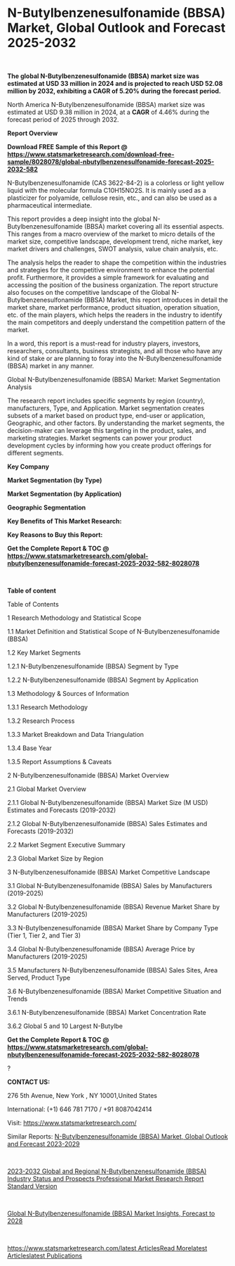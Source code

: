 <h1>N-Butylbenzenesulfonamide (BBSA) Market, Global Outlook and Forecast 2025-2032</h1><br/><p><strong>The global N-Butylbenzenesulfonamide (BBSA) market size was estimated at USD 33 million in 2024 and is projected to reach USD 52.08 million by 2032, exhibiting a <strong>CAGR</strong> of 5.20% during the forecast period.</strong></p>
 
 
 
 <p>North America N-Butylbenzenesulfonamide (BBSA) market size was estimated at USD 9.38 million in 2024, at a <strong>CAGR</strong> of 4.46% during the forecast period of 2025 through 2032.</p>
 
 
 
 <p><strong>Report Overview</strong></p>
 
 
 
 <p><strong>Download FREE Sample of this Report @ <a href="https://www.statsmarketresearch.com/download-free-sample/8028078/global-nbutylbenzenesulfonamide-forecast-2025-2032-582">https://www.statsmarketresearch.com/download-free-sample/8028078/global-nbutylbenzenesulfonamide-forecast-2025-2032-582</a></strong></p>
 
 
 
 <p>N-Butylbenzenesulfonamide (CAS 3622-84-2) is a colorless or light yellow liquid with the molecular formula C10H15NO2S. It is mainly used as a plasticizer for polyamide, cellulose resin, etc., and can also be used as a pharmaceutical intermediate.</p>
 
 
 
 <p>This report provides a deep insight into the global N-Butylbenzenesulfonamide (BBSA) market covering all its essential aspects. This ranges from a macro overview of the market to micro details of the market size, competitive landscape, development trend, niche market, key market drivers and challenges, SWOT analysis, value chain analysis, etc.</p>
 
 
 
 <p>The analysis helps the reader to shape the competition within the industries and strategies for the competitive environment to enhance the potential profit. Furthermore, it provides a simple framework for evaluating and accessing the position of the business organization. The report structure also focuses on the competitive landscape of the Global N-Butylbenzenesulfonamide (BBSA) Market, this report introduces in detail the market share, market performance, product situation, operation situation, etc. of the main players, which helps the readers in the industry to identify the main competitors and deeply understand the competition pattern of the market.</p>
 
 
 
 <p>In a word, this report is a must-read for industry players, investors, researchers, consultants, business strategists, and all those who have any kind of stake or are planning to foray into the N-Butylbenzenesulfonamide (BBSA) market in any manner.</p>
 
 
 
 <p>Global N-Butylbenzenesulfonamide (BBSA) Market: Market Segmentation Analysis</p>
 
 
 
 <p>The research report includes specific segments by region (country), manufacturers, Type, and Application. Market segmentation creates subsets of a market based on product type, end-user or application, Geographic, and other factors. By understanding the market segments, the decision-maker can leverage this targeting in the product, sales, and marketing strategies. Market segments can power your product development cycles by informing how you create product offerings for different segments.</p>
 
 
 
 <p><strong>Key Company</strong></p>
 
 
 
 <p><strong>Market Segmentation (by Type)</strong></p>
 
 
 
 <p><strong>Market Segmentation (<strong>by Application</strong>)</strong></p>
 
 
 
 <p><strong>Geographic Segmentation</strong></p>
 
 
 
 <p><strong>Key Benefits of This Market Research:</strong></p>
 
 
 
 <p><strong>Key <strong>Reasons to Buy</strong> this Report:</strong></p>
 
 
 
 <div><b>Get the Complete Report & TOC @ <a href="https://www.statsmarketresearch.com/global-nbutylbenzenesulfonamide-forecast-2025-2032-582-8028078">https://www.statsmarketresearch.com/global-nbutylbenzenesulfonamide-forecast-2025-2032-582-8028078</a></b></div>
 
 
 
 <p><br />
 
 <b>Table of content</b></p>
 
 
 
 <p>Table of Contents<br />
 
 1 Research Methodology and Statistical Scope<br />
 
 1.1 Market Definition and Statistical Scope of N-Butylbenzenesulfonamide (BBSA)<br />
 
 1.2 Key Market Segments<br />
 
 1.2.1 N-Butylbenzenesulfonamide (BBSA) Segment by Type<br />
 
 1.2.2 N-Butylbenzenesulfonamide (BBSA) Segment by Application<br />
 
 1.3 Methodology & Sources of Information<br />
 
 1.3.1 Research Methodology<br />
 
 1.3.2 Research Process<br />
 
 1.3.3 Market Breakdown and Data Triangulation<br />
 
 1.3.4 Base Year<br />
 
 1.3.5 Report Assumptions & Caveats<br />
 
 2 N-Butylbenzenesulfonamide (BBSA) Market Overview<br />
 
 2.1 Global Market Overview<br />
 
 2.1.1 Global N-Butylbenzenesulfonamide (BBSA) Market Size (M USD) Estimates and Forecasts (2019-2032)<br />
 
 2.1.2 Global N-Butylbenzenesulfonamide (BBSA) Sales Estimates and Forecasts (2019-2032)<br />
 
 2.2 Market Segment Executive Summary<br />
 
 2.3 Global Market Size by Region<br />
 
 3 N-Butylbenzenesulfonamide (BBSA) Market Competitive Landscape<br />
 
 3.1 Global N-Butylbenzenesulfonamide (BBSA) Sales by Manufacturers (2019-2025)<br />
 
 3.2 Global N-Butylbenzenesulfonamide (BBSA) Revenue Market Share by Manufacturers (2019-2025)<br />
 
 3.3 N-Butylbenzenesulfonamide (BBSA) Market Share by Company Type (Tier 1, Tier 2, and Tier 3)<br />
 
 3.4 Global N-Butylbenzenesulfonamide (BBSA) Average Price by Manufacturers (2019-2025)<br />
 
 3.5 Manufacturers N-Butylbenzenesulfonamide (BBSA) Sales Sites, Area Served, Product Type<br />
 
 3.6 N-Butylbenzenesulfonamide (BBSA) Market Competitive Situation and Trends<br />
 
 3.6.1 N-Butylbenzenesulfonamide (BBSA) Market Concentration Rate<br />
 
 3.6.2 Global 5 and 10 Largest N-Butylbe</p>
 
 
 
 <div><b>Get the Complete Report & TOC @ <a href="https://www.statsmarketresearch.com/global-nbutylbenzenesulfonamide-forecast-2025-2032-582-8028078">https://www.statsmarketresearch.com/global-nbutylbenzenesulfonamide-forecast-2025-2032-582-8028078</a></b></div>
 
 
 
 <p>? </p>
 
 
 
 <p><b>CONTACT US:</b><br />
 
 276 5th Avenue, New York , NY 10001,United States<br />
 
 International: (+1) 646 781 7170 / +91 8087042414<br />
 
 Visit: <a href="https://www.statsmarketresearch.com/">https://www.statsmarketresearch.com/</a><br />
 
 Similar Reports: <a href="https://www.statsmarketresearch.com/global-nbutylbenzenesulfonamide-forecast-2025-2032-582-8028078">N-Butylbenzenesulfonamide (BBSA) Market, Global Outlook and Forecast 2023-2029</a><br />
 
 <br />
 
 <a href="https://www.statsmarketresearch.com/global-nbutylbenzenesulfonamide-forecast-2025-2032-582-8028078">2023-2032 Global and Regional N-Butylbenzenesulfonamide (BBSA) Industry Status and Prospects Professional Market Research Report Standard Version</a><br />
 
 <br />
 
 <a href="https://www.statsmarketresearch.com/global-nbutylbenzenesulfonamide-forecast-2025-2032-582-8028078">Global N-Butylbenzenesulfonamide (BBSA) Market Insights, Forecast to 2028</a><br />
 
 <br />
 
 <a href="https://gyeongbokgung.com">https://www.statsmarketresearch.com/</a><a href="https://hallyeomaritime.com">latest Articles</a><a href="https://jingwansa.com">Read More</a><a href="https://nguoiviet.jp/">latest Articles</a><a href="https://www.intelmarketresearch.com/">latest Publications</a></p>
